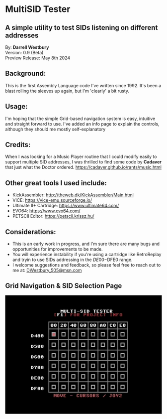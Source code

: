 # MultiSID Tester  
## A simple utility to test SIDs listening on different addresses  

By: **Darrell Westbury**  
Version: 0.9 (Beta)  
Preview Release: May 8th 2024   

## Background:
This is the first Assembly Language code I've written since 1992.
It's been a blast rolling the sleeves up again, but I'm 'clearly' a bit rusty.

## Usage:
I'm hoping that the simple Grid-based navigation system is easy, intuitive and straight forward to use.
I've added an info page to explain the controls, although they should me mostly self-explanatory

## Credits:
When I was looking for a Music Player routine that I could modify easily to support multiple SID addresses,
I was thrilled to find some code by **Cadaver** that just what the Doctor ordered.
https://cadaver.github.io/rants/music.html


## Other great tools I used include:
* KickAssembler: http://theweb.dk/KickAssembler/Main.html
* VICE: https://vice-emu.sourceforge.io/
* Ultimate II+ Cartridge: https://www.ultimate64.com/
* EVO64: https://www.evo64.com/
* PETSCII Editor: https://petscii.krissz.hu/

## Considerations:
* This is an early work in progress, and I'm sure there are many bugs and opportunities for improvements to be made.
* You will experience instability if you're using a cartridge like RetroReplay and tryin to use SIDs addressing in the $DE00-$DFE0 range.
* I welcome suggestions and feedback, so please feel free to reach out to me at: DWestbury_505@msn.com  
  
## Grid Navigation & SID Selection Page  

![Example Image](images/Grid%20Navigation%20Screen.png "Grid Navigation and SID Selection Page")

